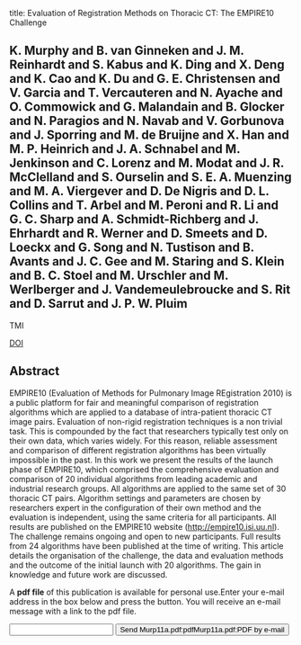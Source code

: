 title: Evaluation of Registration Methods on Thoracic CT: The EMPIRE10 Challenge

## K. Murphy and B. van Ginneken and J. M. Reinhardt and S. Kabus and K. Ding and X. Deng and K. Cao and K. Du and G. E. Christensen and V. Garcia and T. Vercauteren and N. Ayache and O. Commowick and G. Malandain and B. Glocker and N. Paragios and N. Navab and V. Gorbunova and J. Sporring and M. de Bruijne and X. Han and M. P. Heinrich and J. A. Schnabel and M. Jenkinson and C. Lorenz and M. Modat and J. R. McClelland and S. Ourselin and S. E. A. Muenzing and M. A. Viergever and D. De Nigris and D. L. Collins and T. Arbel and M. Peroni and R. Li and G. C. Sharp and A. Schmidt-Richberg and J. Ehrhardt and R. Werner and D. Smeets and D. Loeckx and G. Song and N. Tustison and B. Avants and J. C. Gee and M. Staring and S. Klein and B. C. Stoel and M. Urschler and M. Werlberger and J. Vandemeulebroucke and S. Rit and D. Sarrut and J. P. W. Pluim
TMI

<a href="https://doi.org/10.1109/TMI.2011.2158349">DOI</a>

## Abstract
EMPIRE10 (Evaluation of Methods for Pulmonary Image REgistration 2010) is a public platform for fair and meaningful comparison of registration algorithms which are applied to a database of intra-patient thoracic CT image pairs. Evaluation of non-rigid registration techniques is a non trivial task. This is compounded by the fact that researchers typically test only on their own data, which varies widely. For this reason, reliable assessment and comparison of different registration algorithms has been virtually impossible in the past. In this work we present the results of the launch phase of EMPIRE10, which comprised the comprehensive evaluation and comparison of 20 individual algorithms from leading academic and industrial research groups. All algorithms are applied to the same set of 30 thoracic CT pairs. Algorithm settings and parameters are chosen by researchers expert in the configuration of their own method and the evaluation is independent, using the same criteria for all participants. All results are published on the EMPIRE10 website (http://empire10.isi.uu.nl). The challenge remains ongoing and open to new participants. Full results from 24 algorithms have been published at the time of writing. This article details the organisation of the challenge, the data and evaluation methods and the outcome of the initial launch with 20 algorithms. The gain in knowledge and future work are discussed.

A <b>pdf file</b> of this publication is available for personal use.Enter your e-mail address in the box below and press the button. You will receive an e-mail message with a link to the pdf file.
<form action="sender.php">  <input type="text" name="email">  <input type="submit" value="Send Murp11a.pdf:pdfMurp11a.pdf:PDF by e-mail"></form>